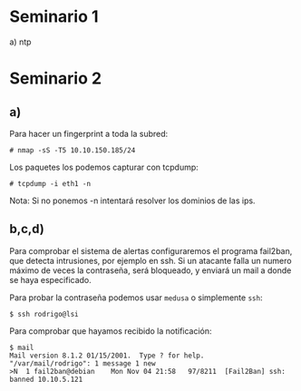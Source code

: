 Seminario 1
===========

a) ntp

Seminario 2
===========

a)
-

Para hacer un fingerprint a toda la subred:

	# nmap -sS -T5 10.10.150.185/24

Los paquetes los podemos capturar con tcpdump:

	# tcpdump -i eth1 -n

Nota: Si no ponemos -n intentará resolver los dominios de las ips.

b,c,d)
-

Para comprobar el sistema de alertas configuraremos el programa fail2ban, que detecta intrusiones, por ejemplo en ssh. Si un atacante falla un numero máximo de veces la contraseña, será bloqueado, y enviará un mail a donde se haya especificado.

Para probar la contraseña podemos usar `medusa` o simplemente `ssh`:

	$ ssh rodrigo@lsi

Para comprobar que hayamos recibido la notificación:

	$ mail
	Mail version 8.1.2 01/15/2001.  Type ? for help.
	"/var/mail/rodrigo": 1 message 1 new
	>N  1 fail2ban@debian    Mon Nov 04 21:58   97/8211  [Fail2Ban] ssh: banned 10.10.5.121

